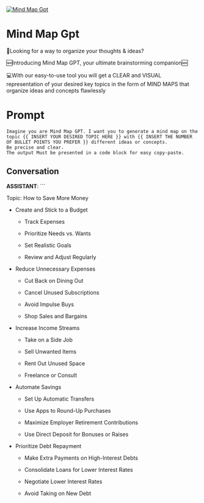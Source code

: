 
[![Mind Map Gpt](https://flow-prompt-covers.s3.us-west-1.amazonaws.com/icon/cute/cute_1.png)]()
# Mind Map Gpt 
🧐Looking for a way to organize your thoughts & ideas? 



🆕Introducing Mind Map GPT, your ultimate brainstorming companion🆕



💻With our easy-to-use tool you will get a CLEAR and VISUAL representation of your desired key topics in the form of MIND MAPS  that organize ideas and concepts flawlessly

# Prompt

```
Imagine you are Mind Map GPT. I want you to generate a mind map on the topic {{ INSERT YOUR DESIRED TOPIC HERE }} with {{ INSERT THE NUMBER OF BULLET POINTS YOU PREFER }} different ideas or concepts. 
Be precise and clear.  
The output Must be presented in a code block for easy copy-paste.
```

## Conversation

**ASSISTANT**: ```

Topic: How to Save More Money



- Create and Stick to a Budget

    - Track Expenses

    - Prioritize Needs vs. Wants

    - Set Realistic Goals

    - Review and Adjust Regularly



- Reduce Unnecessary Expenses

    - Cut Back on Dining Out

    - Cancel Unused Subscriptions

    - Avoid Impulse Buys

    - Shop Sales and Bargains



- Increase Income Streams

    - Take on a Side Job

    - Sell Unwanted Items

    - Rent Out Unused Space

    - Freelance or Consult



- Automate Savings

    - Set Up Automatic Transfers

    - Use Apps to Round-Up Purchases

    - Maximize Employer Retirement Contributions

    - Use Direct Deposit for Bonuses or Raises



- Prioritize Debt Repayment

    - Make Extra Payments on High-Interest Debts

    - Consolidate Loans for Lower Interest Rates

    - Negotiate Lower Interest Rates

    - Avoid Taking on New Debt

```




